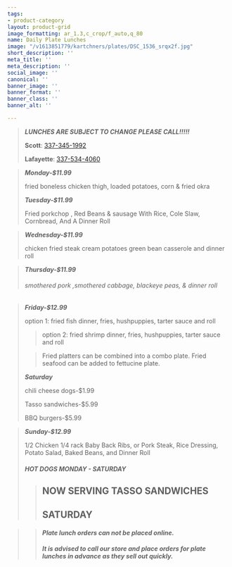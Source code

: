 ```yaml
---
tags:
- product-category
layout: product-grid
image_formatting: ar_1.3,c_crop/f_auto,q_80
name: Daily Plate Lunches
image: "/v1613851779/kartchners/plates/DSC_1536_srqx2f.jpg"
short_description: ''
meta_title: ''
meta_description: ''
social_image: ''
canonical: ''
banner_image: ''
banner_format: ''
banner_class: ''
banner_alt: ''

---
```

> **_LUNCHES ARE SUBJECT TO CHANGE PLEASE CALL!!!!!_**
>
> **Scott**: [337-345-1992](tel:3373451992)
>
> **Lafayette**: [337-534-4060](tel:3375344060)

> **_Monday-$11.99_**
>
> fried boneless chicken thigh, loaded potatoes, corn & fried okra 
>
> **_Tuesday-$11.99_**
>
> Fried porkchop , Red Beans & sausage With Rice, Cole Slaw, Cornbread, And A Dinner Roll

> **_Wednesday-$11.99_**
>
> chicken fried steak cream potatoes green bean casserole and dinner roll

> **_Thursday-$11.99_**
>
> ###### smothered pork ,smothered cabbage, blackeye peas, & dinner roll

> **_Friday-$12.99_**
>
> option 1: fried fish dinner, fries, hushpuppies, tarter sauce and roll
>
> > option 2: fried shrimp dinner, fries, hushpuppies, tarter sauce and roll
>
> > Fried platters can be combined into a combo plate. Fried seafood can be added to fettucine plate.
>
> **_Saturday_**
>
> chili cheese dogs-$1.99
>
> Tasso sandwiches-$5.99
>
> BBQ burgers-$5.99

> **_Sunday-$12.99_**
>
> 1/2 Chicken 1/4 rack Baby Back Ribs, or Pork Steak, Rice Dressing, Potato Salad, Baked Beans, and Dinner Roll
>
> ##### HOT DOGS MONDAY - SATURDAY
>
> > ## NOW SERVING TASSO SANDWICHES
> >
> > ## SATURDAY

> > #### **_Plate lunch orders can not be placed online._**
> >
> > **_It is advised to call our store and place orders for plate lunches in advance as they sell out quickly._**